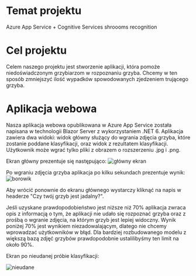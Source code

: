 # Temat projektu
Azure App Service + Cognitive Services shroooms recognition

# Cel projektu
Celem naszego projektu jest stworzenie aplikacji, która pomoże niedoświadczonym grzybiarzom w rozpoznaniu grzyba. Chcemy w ten sposób zmniejszyć ilość wypadków spowodowanych zjedzeniem trującego grzyba.

# Aplikacja webowa
Nasza aplikacja webowa opublikowana w Azure App Service została napisana w technologii Blazor Server z wykorzystaniem .NET 6. Aplikacja zawiera dwa widoki: widok główny służący do wgrania zdjęcia grzyba, które zostanie poddane klasyfikacji, oraz widok z rezultatem klasyfikacji. Użytkownik może wgrać tylko pliki z obrazem o rozszerzeniu .jpg i .png.

Ekran główny prezentuje się następująco:
![główny ekran](https://user-images.githubusercontent.com/73691017/204139527-ed3092fd-5235-495b-b395-f756540e684a.png)

Po wgraniu zdjęcia grzyba aplikacja po kilku sekundach prezentuje wynik:
![borowik](https://user-images.githubusercontent.com/73691017/204139547-0df7694f-0a55-4a3f-ac82-c8dab1b3a86b.png)

Aby wrócić ponownie do ekranu głównego wystarczy kliknąć na napis w headerze "Czy twój grzyb jest jadalny?".

Jeśli uzyskane prawdopodobieństwo jest niższe niż 70% aplikacja zwraca opis z informacją o tym, że aplikacji nie udało się rozpoznać grzyba oraz z prośbą o wgranie zdjęcia, na którym grzyb jest lepiej widoczny. Wynik poniżej 70% jest wynikiem niezadowalającym, dlatego nie chcemy wprowadzać użytkowników w błąd. Dla bardziej rozbudowanego modelu z większą bazą zdjęć grzybów prawdopodobnie ustalilibyśmy ten limit na około 90%.

Ekran po nieudanej próbie klasyfikacji:

![nieudane](https://user-images.githubusercontent.com/73691017/204139714-414edb72-8856-4fc6-a056-002ff900419c.png)
